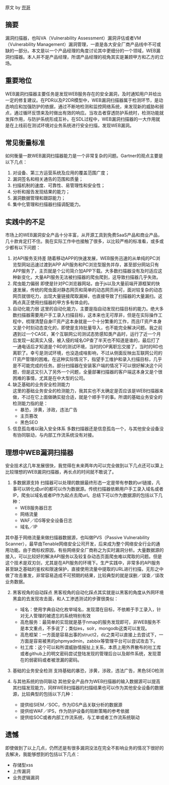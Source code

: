 原文 by [兜哥](http://mp.weixin.qq.com/s/Jq9fQNXZP-HtnoYFhX04Zg) 

## 摘要
漏洞扫描器，也叫VA（Vulnerability Assessment）漏洞评估或者VM（Vulnerability Management）漏洞管理，一直是各大安全厂商产品线中不可或缺的一部分。本文是以一个产品经理的角度讨论其中更细分的一个领域，WEB漏洞扫描器。本人并不是产品经理，所谓产品经理的视角其实是兼顾甲方和乙方的立场。
## 重要地位
WEB漏洞扫描器主要任务是发现WEB服务存在的安全漏洞，及时通知用户并给出一定的修复建议。在PDR以及P2DR模型中，WEB漏洞扫描器属于检测环节，是动态响应和加强防护的依据，通过不断地检测和监控网络系统，来发现新的威胁和弱点，通过循环反馈来及时做出有效的响应。当攻击者穿透防护系统时，检测功能就发挥作用，与防护系统形成互补。在SDL过程中，WEB漏洞扫描器的一大作用就是在上线前在测试环境对业务系统进行安全扫描，发现WEB漏洞。

## 常见衡量标准
如何衡量一款WEB漏洞扫描器能力是一个非常复杂的问题。Gartner的观点主要是以下几点：  
1. 对设备、第三方运营系统及应用的覆盖范围广度；
2. 漏洞签名和相关通告的范围和质量；
3. 扫描机制的速度、可靠性、易管理性和安全性；
4. 分析和报告发现结果的能力；
5. 漏洞数据管理和跟踪能力；
6. 集中化管理和扫描器扫描调配能力。

## 实践中的不足
市场上的WEB漏洞安全产品十分丰富，从开源工具到免费SaaS产品和商业产品，几十款肯定打不住。我在实际工作中也接触了很多，以比较严格的标准看，或多或少都有以下问题：    
1. 对API服务支持差
随着移动APP的快速发展，WEB服务迅速的从单纯的PC浏览型网站迅速过渡到APP API服务和PC浏览型服务并存，甚至部分网站只有APP服务了，主页就是个公司简介加APP下载。大多数扫描器没有及时适应这种新变化，大量API服务无法被扫描器的爬虫爬到，这导致扫描器几乎失效。 
2. 爬虫能力偏弱
即使是针对PC浏览器网站，由于js以及大量前端开源框架的快速发展，传统的爬虫面对静态网页和简单的动态网页尚可，面对较复杂的动态网页就很吃力，出现大量链接爬取漏掉，也直接导致了扫描器的大量漏扫。这两点真正使用扫描器的甲方多有体会的。  
3. 自动化能力弱
这里的自动化能力，主要是指自动发现扫描目标的能力。绝大多数扫描器需要用户手工录入扫描目标，这本来也无可厚非，但是在实际操作工程中，梳理清楚自身IT资产这本身就是一个十分繁重的工作，而且IT资产本身又是个时刻动态变化的，即使是支持批量导入，也不能完全解决问题。我之前遇到过一个CASE，某个互联网公司测试态势感知类产品时，运行了近一个月后发现一起真实入侵，被入侵的域名OP查了半天也不知道是谁的，最后打了一通电话后才知道是个RD的测试环境，当时的OP离职忘交接了，当时的RD也离职了。幸亏是测试环境，也没造成啥影响，不过从侧面反映出互联网公司的IT资产管理的困难。在这种实际情况下，指望手工维护和录入扫描目标，几乎是不可能完成的任务。部分扫描器在安装客户端的情况下可以很好解决这个问题，但是这又引入了另外一个问题，全量部署扫描器的客户端这本身又是个很困难的事情，尤其是在中大型的公司。  
4. 缺乏基础的业务安全检测能力  
这里的基础业务安全的检测能力，我其实也不太确定是否应该是WEB扫描器来做，不过在它上面做确实挺合适，就是个顺手干的事。所谓的基础业务安全的检测能力指的是：   
	* 暴恐，涉黄，涉政，违法广告
	* 主页篡改
	* 黑色SEO
5. 信息孤岛难以融入安全体系
多数扫描器还是信息孤岛一个，与其他安全设备没有协同联动，与内部工作流系统没有对接。  

## 理想中WEB漏洞扫描器
安全技术这几年发展很快，我觉得在未来两年内可以完全做到以下几点还可以算上比较理想的WEB漏洞扫描器，再长点的时间就不敢说了。  
1. 多数据源支持
扫描器可以处理的数据最终形态一定是带有参数的url链接，凡事可以转化成url的都可以作为数据源。传统扫描器依赖用户手工录入域名或者IP，爬虫以域名或者IP作为起点去爬url。总结下可以作为数据源的包括以下几种：  
	* WEB服务器日志
	* 网络流量
	* WAF／IDS等安全设备日志
	* 域名／IP

其中基于网络流量来做扫描器数据源，也叫做PVS（Passive Vulnerability Scanner），最早由Tenable网络安全公司开发，后来成为整个网络安全行业的通用功能。由于商标权原因，有些网络安全厂商称之为实时漏洞分析。大量数据源的接入，可以比较好的解决API服务以及较复杂动态页面爬虫难以爬取的问题。但是这个技术是双刃剑，尤其是在API服务的环境下。生产实践中，非常多的API服务甚至缺乏基础的鉴权和限速保护，直接使用流量中提取的URL进行扫描，无形之中做了攻击重发，非常容易造成不可预期的结果，比较典型的就是误删／误查／误改业务数据。  

2. 黑客视角的自动踩点
黑客视角的自动化踩点其实就是以黑客的角度从外网环境黑盒的去发现攻击面，和人工渗透测试的步骤很类似：    
	* 域名：使用字典自动化枚举域名，发现潜在目标，不依赖于手工录入，针对无人管理的被遗忘的系统特别有效    
	* 高危服务：最简单的实现就是基于nmap的服务发现即可，非WEB服务不是本文重点，不多说了；类似es，solr，mongodb这类可以发现。    
	* 高危框架：一方面是容易出事的struct2，dz之类可以直接上去尝试下，一方面是容易被黑的phpmyadmin，zabbix等管理平台可以尝试攻击下。    
	* 社工库：这个可以和所谓威胁情报扯上关系，本质上用外界散布的社工库或者github上的明文密码尝试登陆发现的管理后台以及邮件系统，发现潜在的弱密码或者被泄漏的密码。  

3. 基础的业务安全检测
支持基础的暴恐，涉黄，涉政，违法广告，黑色SEO检测

4. 与其他系统的协同联动
其他安全产品作为WEB扫描器的输入数据源可以提高其扫描发现能力，同样WEB扫描器的扫描结果也可以作为其他安全设备的数据源，比较典型的包括以下几种：  
	* 提供给SIEM／SOC，作为IDS产品关联分析的数据源   
	* 提供给WAF／IPS，作为防护设备的阻断策略的参考依据  
	* 提供给SOC或者内部工作流系统，与工单或者工作流系统联动  

## 遗憾
即使做到了以上几点，仍然还是有很多漏洞没法在完全不影响业务的情况下很好的去解决，我能够想到的包括以下几点：  
* 存储型xss
* 上传漏洞
* 业务逻辑漏洞